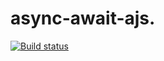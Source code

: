 # async-await-ajs.

[![Build status](https://ci.appveyor.com/api/projects/status/icj5r9jeml6hy76j?svg=true)](https://ci.appveyor.com/project/natacall/promises-ajs)

